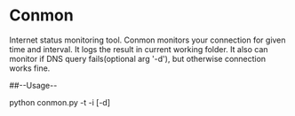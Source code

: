 # Conmon

Internet status monitoring tool. Conmon monitors your connection for given time and interval. It logs the result in current working folder. It also can monitor if DNS query fails(optional arg '-d'), but otherwise connection works fine.

##--Usage--

python conmon.py -t <time> -i <interval> [-d]
